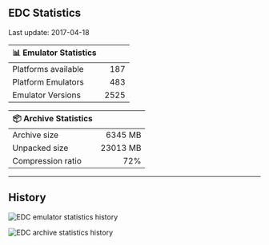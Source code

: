 ## EDC Statistics

Last update: 2017-04-18

| :bar_chart: Emulator Statistics | |
|:-----|------:|
| Platforms available | 187 |
| Platform Emulators | 483 |
| Emulator Versions  | 2525 |

| :package: Archive Statistics | |
|:-----|------:|
| Archive size | 6345 MB |
| Unpacked size | 23013 MB |
| Compression ratio | 72% |
***
## History
![](https://github.com/PhoenixInteractiveNL/emuDownloadCenter/wiki/images_statistics/edc_statistics_emulators.png "EDC emulator statistics history")

![](https://github.com/PhoenixInteractiveNL/emuDownloadCenter/wiki/images_statistics/edc_statistics_archive.png "EDC archive statistics history")
